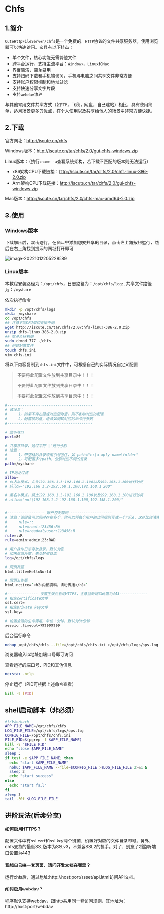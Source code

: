 # Chfs



## 1.简介

`CuteHttpFileServer/chfs`是一个免费的、`HTTP`协议的文件共享服务器，使用浏览器可以快速访问。它具有以下特点：

- 单个文件，核心功能无需其他文件
- 跨平台运行，支持主流平台：`Windows`，`Linux`和`Mac`
- 界面简洁，简单易用
- 支持扫码下载和手机端访问，手机与电脑之间共享文件非常方便
- 支持账户权限控制和地址过滤
- 支持快速分享文字片段
- 支持`webdav`协议

与其他常用文件共享方式（如`FTP`，飞秋，网盘，自己建站）相比，具有使用简单，适用场景更多的优点，在个人使用以及共享给他人的场景中非常方便快捷。

## 2.下载

官方网址：http://iscute.cn/chfs

Windows版本：http://iscute.cn/tar/chfs/2.0/gui-chfs-windows.zip

Linux版本：（执行`uname -a`查看系统架构，若下载不匹配的版本则无法运行）

- x86架构CPU下载链接：http://iscute.cn/tar/chfs/2.0/chfs-linux-386-2.0.zip
- Arm架构CPU下载链接：http://iscute.cn/tar/chfs/2.0/gui-chfs-windows.zip

Mac版本：http://iscute.cn/tar/chfs/2.0/chfs-mac-amd64-2.0.zip

## 3.使用

### Windows版本

下载解压后，双击运行，在窗口中添加想要共享的目录，点击左上角按钮运行，然后在右上角找到提示的网址打开即可

![image-20221012205228589](https://xingqiu-tuchuang-1256524210.cos.ap-shanghai.myqcloud.com/4670/image-20221012205228589.png)

### Linux版本

本教程安装路径为：`/opt/chfs`，日志路径为：`/opt/chfs/logs`, 共享文件路径为：`/myshare`

依次执行命令

``` bash
mkdir -p /opt/chfs/logs
mkdir /myshare
cd /opt/chfs
## 注意不同CPU架构链接不同
wget http://iscute.cn/tar/chfs/2.0/chfs-linux-386-2.0.zip
unzip chfs-linux-386-2.0.zip
## 赋予执行权限
sudo chmod 777 ./chfs
## 创建配置文件
touch chfs.ini
vim chfs.ini
```

将以下内容复制到`chfs.ini`文件中，可根据自己的实际情况自定义配置

> 不要将此配置文件放到共享目录中！！！
>
> 不要将此配置文件放到共享目录中！！！
>
> 不要将此配置文件放到共享目录中！！！

``` bash
#---------------------------------------
# 请注意：
#     1，如果不存在键或对应值为空，则不影响对应的配置
#     2，配置项的值，语法如同其对应的命令行参数
#---------------------------------------

# 监听端口
port=80

# 共享根目录，通过字符'|'进行分割
# 注意：
#     1，带空格的目录须用引号包住，如 path="c:\a uply name\folder"
#     2，可配置多个path，分别对应不同的目录
path=/myshare

# IP地址过滤
allow=
# 白名单模式，允许192.168.1.2-192.168.1.100以及192.168.1.200进行访问
# allow="192.168.1.2-192.168.1.100,192.168.1.200"

# 黑名单模式，禁止192.168.1.2-192.168.1.100以及192.168.1.200进行访问
# allow="not(192.168.1.2-192.168.1.100,192.168.1.200)"


#----------------- 账户控制规则 -------------------
# 注意：该键值可以同时存在多个，你可以将每个用户的访问规则写成一个rule，这样比较清晰，如：
#     rule=::
#     rule=root:123456:RW
#     rule=readonlyuser:123456:R
rule=::R
rule=admin:admin123:RWD

# 用户操作日志存放目录，默认为空
# 如果赋值为空，表示禁用日志
log=/opt/chfs/logs

# 网页标题
html.title=HelloWorld

# 网页公告版
html.notice=`<h2>内部资料，请勿传播</h2>`

#-------------- 设置生效后启用HTTPS，注意监听端口设置为443-------------
# 指定certificate文件
ssl.cert=
# 指定private key文件
ssl.key=

# 设置会话的生命周期，单位：分钟，默认为30分钟
session.timeout=999999999

```

后台运行命令

``` bash
nohup /opt/chfs/chfs --file=/opt/chfs/chfs.ini >/opt/chfs/logs/ops.log 2>&1 &
```

浏览器输入ip地址加端口号即可访问

查看运行的端口号、PID和其他信息

``` bash
netstat -ntlp
```

停止运行（PID可根据上述命令查看）

``` bash
kill -9 [PID]
```



## shell启动脚本（非必须）

``` bash
#!/bin/bash
APP_FILE_NAME=/opt/chfs/chfs
LOG_FILE_FILE=/opt/chfs/logs/ops.log
CONFIG_FILE=/opt/chfs/chfs.ini
FILE_PID=$(pgrep -f $APP_FILE_NAME)
kill -9 "$FILE_PID"
echo "close $APP_FILE_NAME"
sleep 3
if test -e $APP_FILE_NAME; then
  echo "start $APP_FILE_NAME"
  nohup $APP_FILE_NAME --file=$CONFIG_FILE >$LOG_FILE_FILE 2>&1 &
  sleep 3
  echo "start success"
else
  echo "start fail"
fi
sleep 2
tail -30f $LOG_FILE_FILE
```



## 进阶玩法(后续分享)

#### 如何启用HTTPS？

配置文件中有ssl.cert和ssl.key两个键值，设置好对应的文件目录即可。另外，chfs支持的最低SSL版本为SSLv3，不兼容SSL2的握手。对了，别忘了将监听端口设置为443

#### 我想自己搞一套页面，请问开发文档在哪里？

运行chfs后，通过地址:http://host:port/asset/api.html访问API文档。

#### 如何启用webdav？

程序默认支持webdav，跟http共用同一套访问规则。其地址为：http://host:port/webdav